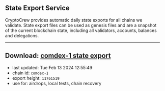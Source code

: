 ## State Export Service
CryptoCrew provides automatic daily state exports for all chains we validate. State export files can be used as genesis files and are a snapshot of the current blockchain state, including all validators, accounts, balances and delegations.

---
**Download: [comdex-1 state export](https://dl-eu2.ccvalidators.com/SERVICE/comdex/comdex-1_export_11761519.json)**
---

- last updated: Tue Feb 13 2024 12:55:49
- chain id: `comdex-1`
- export height: `11761519`
- use for: airdrops, local tests, chain recovery

